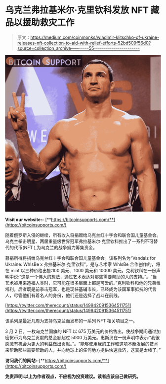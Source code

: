 # 乌克兰弗拉基米尔·克里钦科发放 NFT 藏品以援助救灾工作

> 原文：<https://medium.com/coinmonks/wladimir-klitschko-of-ukraine-releases-nft-collection-to-aid-with-relief-efforts-52bd509f56d0?source=collection_archive---------55----------------------->

![](img/66a61fc49c0547b68a4934b3fd425c55.png)

**Visit our website:-** [**https://bitcoinsupports.com/**](https://bitcoinsupports.com/)

随着俄罗斯入侵的继续，所有收入将捐赠给乌克兰红十字会和联合国儿童基金会。乌克兰拳击明星、两届重量级世界冠军弗拉基米尔·克里钦科推出了一系列不可替代的代币(NFT ),为乌克兰的战争努力筹集资金。

募捐所得将捐给乌克兰红十字会和联合国儿童基金会。该系列名为“Vandalz for Ukraine: WhIsBe x 弗拉基米尔·克里钦科”，是与艺术家 WhIsBe 合作创作的，将在 mint 以三种价格出售:100 美元、1000 美元和 10000 美元。克利钦科在一份声明中说:“这是一个伟大的想法，通过艺术表达对那些需要帮助的人的支持。”。“当艺术被用来造福人类时，它可能在很多层面上都是可爱的。”克利钦科和他的兄弟维塔利，后者既是前拳击冠军，也是现任基辅市长，已经成为该国军事抵抗的代言人，尽管他们有着名人的身份，他们还是选择了战斗在前线。

[https://twitter.com/therecount/status/1499420915364511751](https://twitter.com/therecount/status/1499420915364511751)

该系列是最近几周为支持乌克兰而发布的一系列 NFT 相关项目之一。

3 月 2 日，一枚乌克兰国旗的 NFT 以 675 万美元的价格售出，使战争期间通过加密货币为乌克兰贡献的总金额超过 5000 万美元。惠斯贝在一份声明中表示:“我很感激有机会为更大的利益做出贡献。”。“能够使用我的工作和这项不断发展的技术来帮助那些需要帮助的人，并向地球上的任何地方提供快速救济，这真是太棒了。”

**访问我们的网站:-**[**https://bitcoinsupports.com/**](https://bitcoinsupports.com/)

**免责声明:以上为作者观点，不应视为投资建议。读者应该自己做研究。**
